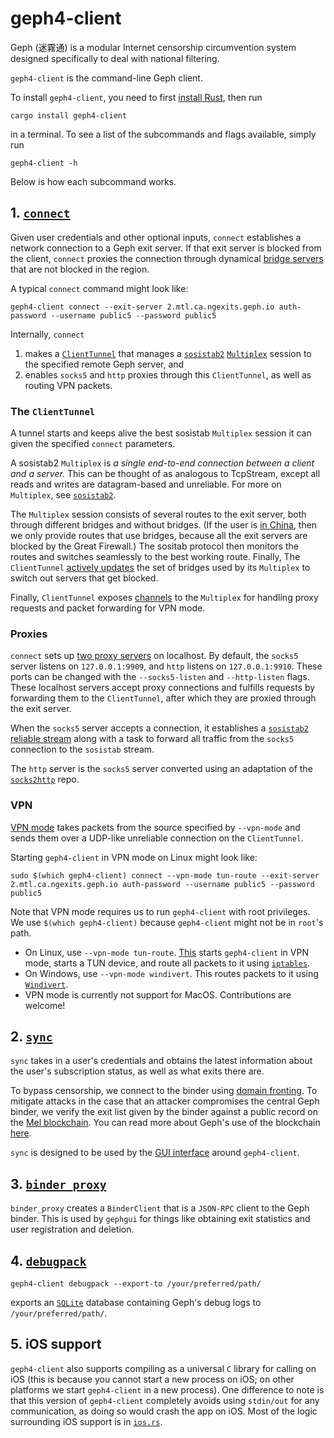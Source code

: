 # geph4-client
Geph (迷霧通) is a modular Internet censorship circumvention system designed specifically to deal with national filtering. 
 
`geph4-client` is the command-line Geph client. 

To install `geph4-client`, you need to first [install Rust](https://www.rust-lang.org/tools/install), then run 

```shell!
cargo install geph4-client
``` 

in a terminal. To see a list of the subcommands and flags available, simply run 

```shell!
geph4-client -h
```

Below is how each subcommand works.

## 1. [`connect`](https://github.com/geph-official/geph4-client/blob/master/src/connect.rs)
Given user credentials and other optional inputs, `connect` establishes a network connection to a Geph exit server. If that exit server is blocked from the client, `connect` proxies the connection through dynamical [bridge servers](https://github.com/geph-official/bridge-phalanx) that are not blocked in the region.

A typical `connect` command might look like:

```shell!
geph4-client connect --exit-server 2.mtl.ca.ngexits.geph.io auth-password --username public5 --password public5
```

Internally, `connect` 
1. makes a [`ClientTunnel`](https://github.com/geph-official/geph4-client/blob/master/src/connect/tunnel/mod.rs#L80) that manages a [`sosistab2`](https://github.com/geph-official/sosistab2) [`Multiplex`](https://github.com/geph-official/sosistab2/blob/master/src/multiplex/multiplex_struct.rs) session to the specified remote Geph server, and
2. enables `socks5` and `http` proxies through this `ClientTunnel`, as well as routing VPN packets.

### The `ClientTunnel`
A tunnel starts and keeps alive the best sosistab `Multiplex` session it can given the specified `connect` parameters. 

A sosistab2 `Multiplex` is *a single end-to-end connection between a client and a server.* This can be thought of as analogous to TcpStream, except all reads and writes are datagram-based and unreliable. For more on `Multiplex`, see [`sosistab2`](https://github.com/geph-official/sosistab2).

The `Multiplex` session consists of several routes to the exit server, both through different bridges and without bridges. (If the user is [in China](https://github.com/geph-official/geph4-client/blob/master/src/china/mod.rs#L51), then we only provide routes that use bridges, because all the exit servers are blocked by the Great Firewall.) The sositab protocol then monitors the routes and switches seamlessly to the best working route. Finally, The `ClientTunnel` [actively updates](https://github.com/geph-official/geph4-client/blob/master/src/connect/tunnel/getsess.rs#L142) the set of bridges used by its `Multiplex` to switch out servers that get blocked.

Finally, `ClientTunnel` exposes [channels](https://github.com/geph-official/geph4-client/blob/master/src/connect/tunnel/mod.rs#L85) to the `Multiplex` for handling proxy requests and packet forwarding for VPN mode.

### Proxies

`connect` sets up [two proxy servers](https://github.com/geph-official/geph4-client/blob/master/src/connect.rs#L112) on localhost. By default, the `socks5` server listens on `127.0.0.1:9909`, and `http` listens on `127.0.0.1:9910`. These ports can be changed with the `--socks5-listen` and `--http-listen` flags.  These localhost servers accept proxy connections and fulfills requests by forwarding them to the `ClientTunnel`, after which they are proxied through the exit server.

When the `socks5` server accepts a connection, it establishes a [`sosistab2` reliable stream](https://github.com/geph-official/sosistab2/blob/master/src/multiplex/stream/mod.rs#L33) along with a task to forward all traffic from the `socks5` connection to the `sosistab` stream.

The `http` server is the `socks5` server converted using an adaptation of the [`socks2http`](https://github.com/xVanTuring/socks2http-rs) repo.

### VPN
[VPN mode](https://github.com/geph-official/geph4-client/blob/master/src/connect/vpn.rs#L47) takes packets from the source specified by `--vpn-mode` and sends them over a UDP-like unreliable connection on the `ClientTunnel`. 

Starting `geph4-client` in VPN mode on Linux might look like:
```shell!
sudo $(which geph4-client) connect --vpn-mode tun-route --exit-server 2.mtl.ca.ngexits.geph.io auth-password --username public5 --password public5
```

Note that VPN mode requires us to run `geph4-client` with root privileges. We use `$(which geph4-client)` because `geph4-client` might not be in `root`'s path.

- On Linux, use `--vpn-mode tun-route`. [This](https://github.com/geph-official/geph4-client/blob/master/src/connect/vpn.rs#L171) starts `geph4-client` in VPN mode, starts a TUN device, and route all packets to it using [`iptables`](https://en.wikipedia.org/wiki/Iptables).
- On Windows, use `--vpn-mode windivert`. This routes packets to it using [`Windivert`](https://reqrypt.org/windivert.html).
- VPN mode is currently not support for MacOS. Contributions are welcome!


## 2. [`sync`](https://github.com/geph-official/geph4-client/blob/master/src/sync.rs)
`sync` takes in a user's credentials and obtains the latest information about the user's subscription status, as well as what exits there are. 

To bypass censorship, we connect to the binder using [domain fronting](https://en.wikipedia.org/wiki/Domain_fronting). To mitigate attacks in the case that an attacker compromises the central Geph binder, we verify the exit list given by the binder against a public record on the [Mel blockchain](https://melproject.org/en/). You can read more about Geph's use of the blockchain [here](https://medium.com/themelio/mel-geph-securing-a-production-vpn-app-with-mel-light-clients-9e910d83507).

`sync` is designed to be used by the [GUI interface](https://github.com/geph-official/gephgui) around `geph4-client`.


## 3. [`binder_proxy`](https://github.com/geph-official/geph4-client/blob/master/src/binderproxy.rs)
`binder_proxy` creates a `BinderClient` that is a `JSON-RPC` client to the Geph binder. This is used by `gephgui` for things like obtaining exit statistics and user registration and deletion.


## 4. [`debugpack`](https://github.com/geph-official/geph4-client/blob/master/src/debugpack.rs)
```shell!
geph4-client debugpack --export-to /your/preferred/path/
```

exports an [`SQLite`](https://www.sqlite.org/index.html) database containing Geph's debug logs to `/your/preferred/path/`. 


## 5. iOS support
`geph4-client` also supports compiling as a universal `C` library for calling on iOS (this is because you cannot start a new process on iOS; on other platforms we start `geph4-client` in a new process). One difference to note is that this version of `geph4-client` completely avoids using `stdin/out` for any communication, as doing so would crash the app on iOS. Most of the logic surrounding iOS support is in [`ios.rs`](https://github.com/geph-official/geph4-client/blob/master/src/ios.rs).
